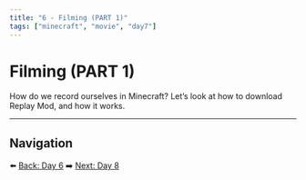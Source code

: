 ```yaml
---
title: "6 - Filming (PART 1)"
tags: ["minecraft", "movie", "day7"]
---
```

# Filming (PART 1)

How do we record ourselves in Minecraft? Let’s look at how to download Replay Mod, and how it works.

---

## Navigation

⬅️ [Back: Day 6](/minecraft_movie_course/Day-6/00_costume_design)
➡️ [Next: Day 8](/minecraft_movie_course/Day-8/00_filming_part2)

